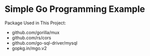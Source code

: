 # Simple Go Programming Example

Package Used in This Project:

- github.com/gorilla/mux
- github.com/rs/cors
- github.com/go-sql-driver/mysql
- gopkg.in/mgo.v2

